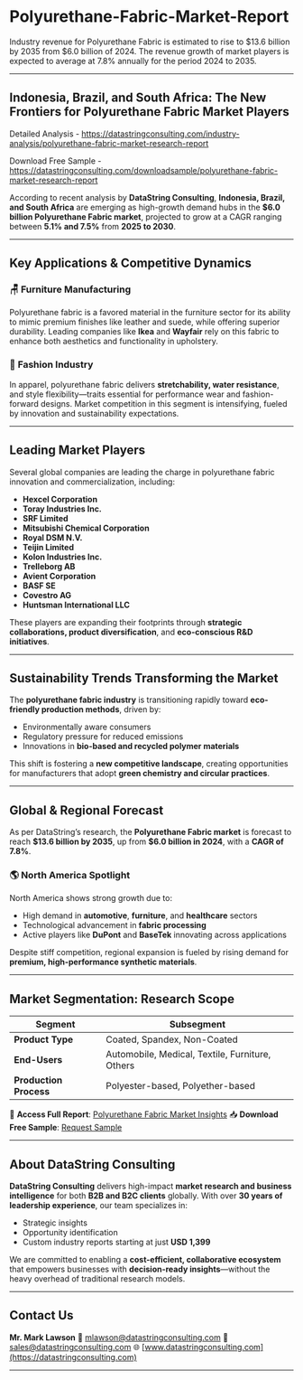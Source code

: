 # Polyurethane-Fabric-Market-Report

Industry revenue for Polyurethane Fabric is estimated to rise to $13.6 billion by 2035 from $6.0 billion of 2024. The revenue growth of market players is expected to average at 7.8% annually for the period 2024 to 2035.

---

## **Indonesia, Brazil, and South Africa: The New Frontiers for Polyurethane Fabric Market Players**

Detailed Analysis - https://datastringconsulting.com/industry-analysis/polyurethane-fabric-market-research-report

Download Free Sample - https://datastringconsulting.com/downloadsample/polyurethane-fabric-market-research-report

According to recent analysis by **DataString Consulting**, **Indonesia, Brazil, and South Africa** are emerging as high-growth demand hubs in the **\$6.0 billion Polyurethane Fabric market**, projected to grow at a CAGR ranging between **5.1% and 7.5%** from **2025 to 2030**.

---

## **Key Applications & Competitive Dynamics**

### 🪑 **Furniture Manufacturing**

Polyurethane fabric is a favored material in the furniture sector for its ability to mimic premium finishes like leather and suede, while offering superior durability. Leading companies like **Ikea** and **Wayfair** rely on this fabric to enhance both aesthetics and functionality in upholstery.

### 👗 **Fashion Industry**

In apparel, polyurethane fabric delivers **stretchability, water resistance**, and style flexibility—traits essential for performance wear and fashion-forward designs. Market competition in this segment is intensifying, fueled by innovation and sustainability expectations.

---

## **Leading Market Players**

Several global companies are leading the charge in polyurethane fabric innovation and commercialization, including:

* **Hexcel Corporation**
* **Toray Industries Inc.**
* **SRF Limited**
* **Mitsubishi Chemical Corporation**
* **Royal DSM N.V.**
* **Teijin Limited**
* **Kolon Industries Inc.**
* **Trelleborg AB**
* **Avient Corporation**
* **BASF SE**
* **Covestro AG**
* **Huntsman International LLC**

These players are expanding their footprints through **strategic collaborations, product diversification**, and **eco-conscious R\&D initiatives**.

---

## **Sustainability Trends Transforming the Market**

The **polyurethane fabric industry** is transitioning rapidly toward **eco-friendly production methods**, driven by:

* Environmentally aware consumers
* Regulatory pressure for reduced emissions
* Innovations in **bio-based and recycled polymer materials**

This shift is fostering a **new competitive landscape**, creating opportunities for manufacturers that adopt **green chemistry and circular practices**.

---

## **Global & Regional Forecast**

As per DataString’s research, the **Polyurethane Fabric market** is forecast to reach **\$13.6 billion by 2035**, up from **\$6.0 billion in 2024**, with a **CAGR of 7.8%**.

### 🌎 **North America Spotlight**

North America shows strong growth due to:

* High demand in **automotive**, **furniture**, and **healthcare** sectors
* Technological advancement in **fabric processing**
* Active players like **DuPont** and **BaseTek** innovating across applications

Despite stiff competition, regional expansion is fueled by rising demand for **premium, high-performance synthetic materials**.

---

## **Market Segmentation: Research Scope**

| **Segment**            | **Subsegment**                                  |
| ---------------------- | ----------------------------------------------- |
| **Product Type**       | Coated, Spandex, Non-Coated                     |
| **End-Users**          | Automobile, Medical, Textile, Furniture, Others |
| **Production Process** | Polyester-based, Polyether-based                |

📘 **Access Full Report**: [Polyurethane Fabric Market Insights](https://datastringconsulting.com/industry-analysis/polyurethane-fabric-market-research-report)
📥 **Download Free Sample**: [Request Sample](https://datastringconsulting.com/downloadsample/polyurethane-fabric-market-research-report)

---

## **About DataString Consulting**

**DataString Consulting** delivers high-impact **market research and business intelligence** for both **B2B and B2C clients** globally. With over **30 years of leadership experience**, our team specializes in:

* Strategic insights
* Opportunity identification
* Custom industry reports starting at just **USD 1,399**

We are committed to enabling a **cost-efficient, collaborative ecosystem** that empowers businesses with **decision-ready insights**—without the heavy overhead of traditional research models.

---

## **Contact Us**

**Mr. Mark Lawson**
📧 [mlawson@datastringconsulting.com](mailto:mlawson@datastringconsulting.com)
📧 [sales@datastringconsulting.com](mailto:sales@datastringconsulting.com)
🌐 [www.datastringconsulting.com](https://datastringconsulting.com)

---
